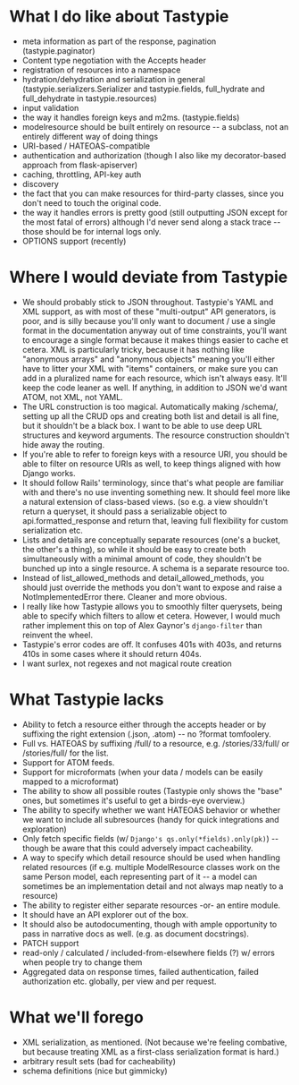 What I do like about Tastypie
=============================

* meta information as part of the response, pagination (tastypie.paginator)
* Content type negotiation with the Accepts header
* registration of resources into a namespace
* hydration/dehydration and serialization in general (tastypie.serializers.Serializer and tastypie.fields, full_hydrate and full_dehydrate in tastypie.resources)
* input validation
* the way it handles foreign keys and m2ms. (tastypie.fields)
* modelresource should be built entirely on resource -- a subclass, not an entirely different way of doing things
* URI-based / HATEOAS-compatible
* authentication and authorization (though I also like my decorator-based approach from flask-apiserver)
* caching, throttling, API-key auth
* discovery
* the fact that you can make resources for third-party classes, since you don't need to touch the original code.
* the way it handles errors is pretty good (still outputting JSON except for the most fatal of errors) although I'd never send along a stack trace -- those should be for internal logs only.
* OPTIONS support (recently)

Where I would deviate from Tastypie
===================================

* We should probably stick to JSON throughout. Tastypie's YAML and XML support, as with most of these "multi-output" API generators, is poor, and is silly because you'll only want to document / use a single format in the documentation anyway out of time constraints, you'll want to encourage a single format because it makes things easier to cache et cetera. XML is particularly tricky, because it has nothing like "anonymous arrays" and "anonymous objects" meaning you'll either have to litter your XML with "items" containers, or make sure you can add in a pluralized name for each resource, which isn't always easy. It'll keep the code leaner as well. If anything, in addition to JSON we'd want ATOM, not XML, not YAML.
* The URL construction is too magical. Automatically making /schema/, setting up all the CRUD ops and creating both list and detail is all fine, but it shouldn't be a black box. I want to be able to use deep URL structures and keyword arguments. The resource construction shouldn't hide away the routing.
* If you're able to refer to foreign keys with a resource URI, you should be able to filter on resource URIs as well, to keep things aligned with how Django works.
* It should follow Rails' terminology, since that's what people are familiar with and there's no use inventing something new. It should feel more like a natural extension of class-based views. (so e.g. a view shouldn't return a queryset, it should pass a serializable object to api.formatted_response and return that, leaving full flexibility for custom serialization etc.
* Lists and details are conceptually separate resources (one's a bucket, the other's a thing), so while it should be easy to create both simultaneously with a minimal amount of code, they shouldn't be bunched up into a single resource. A schema is a separate resource too.
* Instead of list_allowed_methods and detail_allowed_methods, you should just override the methods you don't want to expose and raise a NotImplementedError there. Cleaner and more obvious.
* I really like how Tastypie allows you to smoothly filter querysets, being able to specify which filters to allow et cetera. However, I would much rather implement this on top of Alex Gaynor's `django-filter` than reinvent the wheel.
* Tastypie's error codes are off. It confuses 401s with 403s, and returns 410s in some cases where it should return 404s.
* I want surlex, not regexes and not magical route creation

What Tastypie lacks
===================

* Ability to fetch a resource either through the accepts header or by suffixing the right extension (.json, .atom) -- no ?format tomfoolery.
* Full vs. HATEOAS by suffixing /full/ to a resource, e.g. /stories/33/full/ or /stories/full/ for the list.
* Support for ATOM feeds.
* Support for microformats (when your data / models can be easily mapped to a microformat)
* The ability to show all possible routes (Tastypie only shows the "base" ones, but sometimes it's useful to get a birds-eye overview.)
* The ability to specify whether we want HATEOAS behavior or whether we want to include all subresources (handy for quick integrations and exploration)
* Only fetch specific fields (w/ `Django's qs.only(*fields).only(pk)`) -- though be aware that this could adversely impact cacheability.
* A way to specify which detail resource should be used when handling related resources (if e.g. multiple ModelResource classes work on the same Person model, each representing part of it -- a model can sometimes be an implementation detail and not always map neatly to a resource)
* The ability to register either separate resources -or- an entire module.
* It should have an API explorer out of the box.
* It should also be autodocumenting, though with ample opportunity to pass in narrative docs as well. (e.g. as document docstrings).
* PATCH support
* read-only / calculated / included-from-elsewhere fields (?) w/ errors when people try to change them
* Aggregated data on response times, failed authentication, failed authorization etc. globally, per view and per request.

What we'll forego
=================

* XML serialization, as mentioned. (Not because we're feeling combative, but because treating XML as a first-class serialization format is hard.)
* arbitrary result sets (bad for cacheability)
* schema definitions (nice but gimmicky)